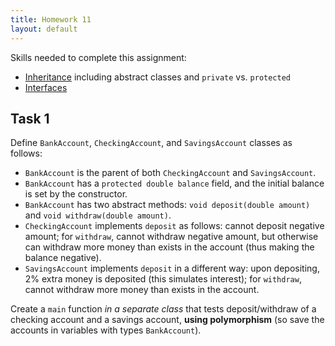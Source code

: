 ```yaml
---
title: Homework 11
layout: default
---
```


Skills needed to complete this assignment:

- [Inheritance](/lecture/inheritance.html) including abstract classes and `private` vs. `protected`
- [Interfaces](/lecture/interfaces.html)

## Task 1

Define `BankAccount`, `CheckingAccount`, and `SavingsAccount` classes as follows:

- `BankAccount` is the parent of both `CheckingAccount` and `SavingsAccount`.
- `BankAccount` has a `protected double balance` field, and the initial balance is set by the constructor.
- `BankAccount` has two abstract methods: `void deposit(double amount)` and `void withdraw(double amount)`.
- `CheckingAccount` implements `deposit` as follows: cannot deposit negative amount; for `withdraw`, cannot withdraw negative amount, but otherwise can withdraw more money than exists in the account (thus making the balance negative).
- `SavingsAccount` implements `deposit` in a different way: upon depositing, 2% extra money is deposited (this simulates interest); for `withdraw`, cannot withdraw more money than exists in the account.

Create a `main` function *in a separate class* that tests deposit/withdraw of a checking account and a savings account, **using polymorphism** (so save the accounts in variables with types `BankAccount`).
